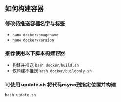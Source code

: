 ## 如何构建容器
### 修改待推送容器名字与标签
- `nano docker/imagename`
- `nano docker/version`

### 推荐使用以下脚本构建容器
- 构建并推送 `bash docker/build.sh`
- 仅构建不推送 `bash docker/buildonly.sh`

### 可使用 update.sh 将代码rsync到指定位置并构建
`bash update.sh`

